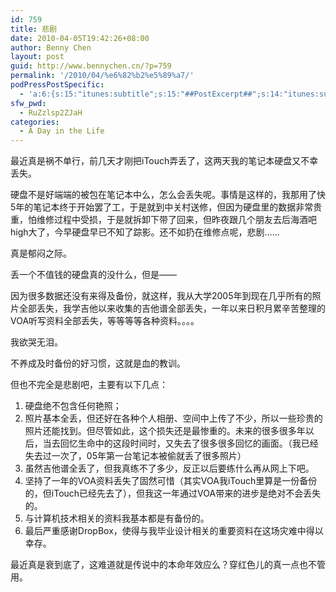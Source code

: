 ```yaml
---
id: 759
title: 悲剧
date: 2010-04-05T19:42:26+08:00
author: Benny Chen
layout: post
guid: http://www.bennychen.cn/?p=759
permalink: '/2010/04/%e6%82%b2%e5%89%a7/'
podPressPostSpecific:
  - 'a:6:{s:15:"itunes:subtitle";s:15:"##PostExcerpt##";s:14:"itunes:summary";s:15:"##PostExcerpt##";s:15:"itunes:keywords";s:17:"##WordPressCats##";s:13:"itunes:author";s:10:"##Global##";s:15:"itunes:explicit";s:7:"Default";s:12:"itunes:block";s:7:"Default";}'
sfw_pwd:
  - RuZzlsp2ZJaH
categories:
  - A Day in the Life
---
```

最近真是祸不单行，前几天才刚把iTouch弄丢了，这两天我的笔记本硬盘又不幸丢失。

硬盘不是好端端的被包在笔记本中么，怎么会丢失呢。事情是这样的，我那用了快5年的笔记本终于开始罢了工，于是就到中关村送修，但因为硬盘里的数据非常贵重，怕维修过程中受损，于是就拆卸下带了回来，但昨夜跟几个朋友去后海酒吧high大了，今早硬盘早已不知了踪影。还不如扔在维修点呢，悲剧……

真是郁闷之际。

丢一个不值钱的硬盘真的没什么，但是——

因为很多数据还没有来得及备份，就这样，我从大学2005年到现在几乎所有的照片全部丢失，我学吉他以来收集的吉他谱全部丢失，一年以来日积月累辛苦整理的VOA听写资料全部丢失，等等等等各种资料。。。。

我欲哭无泪。

不养成及时备份的好习惯，这就是血的教训。

但也不完全是悲剧吧，主要有以下几点：

  1. 硬盘绝不包含任何艳照；
  2. 照片基本全丢，但还好在各种个人相册、空间中上传了不少，所以一些珍贵的照片还能找到。但尽管如此，这个损失还是最惨重的。未来的很多很多年以后，当去回忆生命中的这段时间时，又失去了很多很多回忆的画面。（我已经失去过一次了，05年第一台笔记本被偷就丢了很多照片）
  3. 虽然吉他谱全丢了，但我真练不了多少，反正以后要练什么再从网上下吧。
  4. 坚持了一年的VOA资料丢失了固然可惜（其实VOA我iTouch里算是一份备份的，但iTouch已经先去了），但我这一年通过VOA带来的进步是绝对不会丢失的。
  5. 与计算机技术相关的资料我基本都是有备份的。
  6. 最后严重感谢DropBox，使得与我毕业设计相关的重要资料在这场灾难中得以幸存。

最近真是衰到底了，这难道就是传说中的本命年效应么？穿红色儿的真一点也不管用。